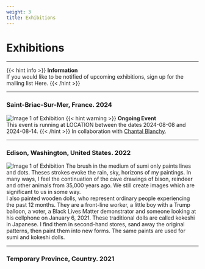 ```yaml
---
weight: 3
title: Exhibitions
---
```


# Exhibitions

---
{{< hint info >}}
**Information**  
If you would like to be notified of upcoming exhibitions, sign up for the mailing list Here.
{{< /hint >}}

---

### Saint-Briac-Sur-Mer, France. 2024
![Image 1 of Exhibition](/images/exhibitions/sbsm1.webp)
{{< hint warning >}}
**Ongoing Event**  
This event is running at LOCATION between the dates 2024-08-08 and 2024-08-14.
{{< /hint >}}
In collaboration with [Chantal Blanchy](http://www.chantalblanchy.com/).

---

### Edison, Washington, United States. 2022
![Image 1 of Exhibition](/images/exhibitions/edison1.webp)
The brush in the medium of sumi only paints lines and dots. Theses strokes
evoke the rain, sky, horizons of my paintings. In many ways, I feel the continuation
of the cave drawings of bison, reindeer and other animals from 35,000 years ago.
We still create images which are significant to us in some way.  
I also painted wooden dolls, who represent ordinary people experiencing
the past 12 months. They are a front-line worker, a little boy with a Trump
balloon, a voter, a Black Lives Matter demonstrator and someone looking at his
cellphone on January 6, 2021. These traditional dolls are called kokeshi in
Japanese. I find them in second-hand stores, sand away the original patterns,
then paint them into new forms. The same paints are used for sumi and kokeshi
dolls. 

---

### Temporary Province, Country. 2021